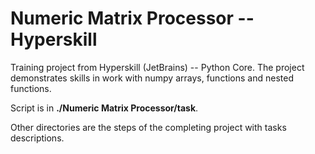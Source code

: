 # Numeric Matrix Processor -- Hyperskill
Training project from Hyperskill (JetBrains) -- Python Core. The project demonstrates skills in work with numpy arrays, functions and nested functions.

Script is in **./Numeric Matrix Processor/task**.

Other directories are the steps of the completing project with tasks descriptions.
